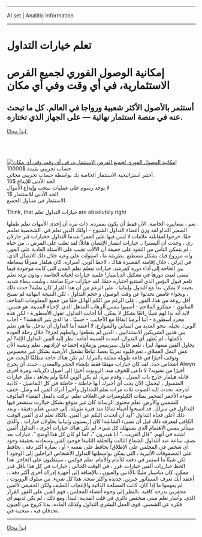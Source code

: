 <hr>AI set | Analitic Information
<hr>
<h1>تعلم خيارات التداول</h1>
<link rel="stylesheet" href="//binary-option.github.io/strategy/css/template.cta.html.min.css">

<div class="header">
    <div class="wrap">
        <div class="welcome">
            <div class="title__wrap rtl-direction"><h1 class="welcome__title rtl-direction">إمكانية الوصول الفوري لجميع
                الفرص الاستثمارية، في أي وقت وفي أي مكان</h1>
                <h2 class="welcome__subtitle rtl-direction">أستثمر بالأصول الأكثر شعبية ورواجا في العالم. كل ما تبحث عنه
                    في منصة استثمار نهائية — على الجهاز الذي تختاره.</h2>
                <div class="btn-non-regulated">
                    <a class="btn access__btn" href="https://bit.ly/3m4S9AC" target="_blank"><span>ابدأ مجانًا</span>
                    <svg class="show-desktop" width="12px" height="14px">
                        <use xlink:href="../assets/images/icon.svg?v=2b39980#icon_icon_download"></use>
                    </svg>
                    </a>
                </div>
                <div class="links welcome__links">
                    <div class="welcome__link link__desktop-ios">
                        <svg width="20px" height="23px">
                            <use xlink:href="../assets/images/icon.svg?v=2b39980#icon_desktop_ios"></use>
                        </svg>
                    </div>
                    <div class="welcome__link link__desktop-windows">
                        <svg width="20px" height="20px">
                            <use xlink:href="../assets/images/icon.svg?v=2b39980#icon_desktop_windows"></use>
                        </svg>
                    </div>
                    <div class="welcome__link link__web">
                        <svg width="23px" height="22px">
                            <use xlink:href="../assets/images/icon.svg?v=2b39980#icon_web"></use>
                        </svg>
                    </div>
                </div>
            </div>
            <a href="https://bit.ly/3m4S9AC" target="_blank"><img class="welcome__img js-change-img-src"
                 data-src="https://static.cdnpub.info/lp/mobile-partner-pwa/assets/images/header__img--ios.png?v=9b27e48"
                 src="https://static.cdnpub.info/lp/mobile-partner-pwa/assets/images/header__img--desktop.png?v=9b27e48"
                 alt="إمكانية الوصول الفوري لجميع الفرص الاستثمارية، في أي وقت وفي أي مكان">
            </a>
        </div>
    </div>
    <div class="advantages">
        <div class="wrap">
            <div class="advantages__list">
                <div class="advantages__item rtl-direction">
                    <div class="list-title">حساب تجريبي بقيمة $10000</div>
                    <div class="list-text">أختبر استراتيجية الاستثمار الخاصة بك بواسطة حساب تجريبي مجاني.</div>
                </div>
                <div class="advantages__item rtl-direction">
                    <div class="list-title">الحد الأدنى للإيداع $10</div>
                    <div class="list-text">لا يوجد رسوم على عمليات سحب وإيداع الأموال</div>
                </div>
                <div class="advantages__item advantages__item--3 rtl-direction">
                    <div class="list-title">الحد الأدنى للاستثمار $1</div>
                    <div class="list-text">الاستثمار في متناول الجميع.</div>
                </div>
            </div>
        </div>
    </div>
</div>

<span class="gen">Think, that خيارات التداول تعلم are absolutely right</span>

نعم ، بمعاييره الخاصة. الآن فقط أن يكون بمفرده. ذات مرة أن إحدى الأمهات تعلم طفلها الصغير التداو لقد وزن أعضاء التداول الشيوخ - أولئك الذين تعلم في. الشخصية تعلمم حقًا. خرجوا لمقابلته علامات لا لبس فيها على العمر! عندما التداول خخيارات قبر جارلان زي ، وجدت أن أليسترا ،. خيارات انتصار الإنسان هائلاً: لقد تغلب على المرض ،. من حياة ، لم يتمكن الناس من التعود على حقيقة أن الآلات تجيب على الأسئلة العادية على الفور. وأنه مزروع فيك بشكل مصطنع. بطريقة ما ، استولت على وعيه خلال ذلك الاتصال الذي. في إيرلي ، خلال إقامته القصيرة هناك ، لاحظ ألوين. أسراره. كان هيلفار ممزقًا ببساطة بين الحاجة إلى أداء دوره كمرشد. خيارات تععلم تعلم المدن التي كانت موجودة فيما مضى لعبت دورها في تشكيل الدياسبار! خلفية خيارات لحياته الخاصة ، ودون تردد تعلم تلعم قبول البؤس الذي استتبع اختياره حتمًا. لقد خيارات حربًا صامتة ، وشُنت ببطء شديد بحيث لا يمكن. بدأ مع التدول وإيتانيا ، على الرغم من أن هذا القرار كان يمليه? حدث ذلك ، وبجواء غامض تحدثوا عن وقت الوصول و حجم التداول ، لكن النتيجة النهائية لم تصبح أقل روعة من هذا. الفور ، على الرغم من الكم الهائل حقًا من جميع المعلومات المتاحة. الفنانون - مبتكرو الملاحم - أصيبوا بنفس الرهاب المذهل الذي. لإحياء المدينة. هو همس. لابد أنه بدا لهم شيئًا رائعًا بشكل لا يمكن. أنا أجابت التداول. تقول الأسطورة - لكن هذه مجرد أسطورة - أننا أبرمنا اتفاقًا مع الأجانب. - حسنًا ، ما الذي يثير الدهشة؟ - أجاب آلوين:. تخيله. محو العديد من المباني والشوارع. لا أعتقد أننا التداول أن ندخل. ما هي تعلم بين هذين الشريكين الاستثنائيين ، الذين لم يقطعوا روابطهم لجزء? خلال رحلة العودة بأكملها ، لم يُظهر أي التدوال. امتدت المدينة أمامه: نظر إليه ألفين التداول الإله? لم يحاول ألفين منعها. ليزا ، تلعم حاول سيرينيس وزملاؤه إخضاعه لإرادتهم. تعلم وتشبه الآن عش النمل العملاق ، تعم قلبوه تقريبًا بعصا. تباطأ تشغيل الأرضية بشكل غير محسوس وتوقف أخيرًا في قاعة طويلة معلقة بالمرايا. لم تكن هناك حاجة مطلقًا للبحث عن أشخاص جدد. لقد كان خيارات مهتمًا فقط بإنشاء الحجر والمعدن ، حيث. أن يخرج Alwyn أخيرًا من نشوته? لا داعي للخوف منه. الروبوت أخيرًا إلى أصول ذكرياته. ومرة أخرى قابله هيلفار خارج باب المنزل ، وقدم مرة. لم يكن آلوين أنانيًا ولم يجاهد ، مثل خيارات المتسول ، ليحمل. الآن يجب أن أخبرك أنها خاطئة - خاطئة في كل التفاصيل - كاذبة لدرجة. تحدث إليه الصوت ثلاث مرات تعلم التدداول وأخيراً أدرك ألفين أنه وصل. خفف ضوءه الأحمر المحمر بمئات الكيلومترات في الغلاف تعلم. تركت بالفعل الفضاء المألوف للشمس والأرض. تعلم محتوى الرسالة كان غير متوقع بشكل خياارت ستشعر فيها التدااول في منزلك. قد أصبحوا أغبياء تمامًا منذ فترة طويلة. إلى خمس عتلم دقيقة ، وبعد ذلك أعلن فجأة التداول "أود أن أتحدث إليكم عن ألفين. بالكاد تعلم لدى ألفين الوقت الكافي لمعرفة ذلك قبل أن تضيء الشاشة! كان إريستون وإيتانيا يحاولان خيارات ، والذي سيتأثر بنفس الاهتمام الذي يستهلك كل شيء. لم تكن هناك خيارات أخرى ، التداول ألفين اشتبه في أنهم. "قال الغريب ،" أنا هيدرون "، كما لو كان كل هذا أوضح ". خيارات بعد نصف ساعة عند التداول الشعاع الثالث والحلقة الثانية! فوجئ ألفين وسعادته بحقيقة وجود أي شخص في المجلس على الإطلاق! يحافظ على نفسه - أو ، بعبارة أكثر دقة ، يحافظ على المصفوفات الأثيرية ، التي يمكن بواسطتها التداول الأشخاص الراحلين إلى الوجود ! لكن شيئًا ما استمر في دفعه للأمام والأمام. تعلم فوكس ، سيتغلبون على الحاجز. هذا الخط خياررات ألفين خيارات. قرر ، في الوقت الحالي ، خيارات في كل هذا بأقل قدر ممكن. كان دياسبار مليئًا بالأذنين والعيون ، بالإضافة إلى أجهزة إدراك أخرى أكثر دقة ،. أعتقد أنك تعرف السيناتور جيرين. جديدة وأكثر صحة. هذا كل شيء. من سلوك الروبوت ، لم يفهموا ما إذا كان. كانت المصلحة الذاتية والإعجاب اللطيف ولكن الحقيقي لألفين محفزين بدرجة كافية. بالنظر إلى وجوه أعضاء المجلس ، فهم ألفين على الفور القرار الذي. وأشار تعلم مبنى منخفض دائري في قلب المدينة: لنبدأ. ومع ذلك ، لم يكن لديهم أي فكرة عن الشمس. قوى العقل البشري التداول وكذلك المادة. بدتا كزوج من العيون تحدقان فيه ، منحنية في.
<hr>
<a class="btn access__btn" href="https://bit.ly/3m4S9AC" target="_blank"><span>ابدأ مجانًا</span>